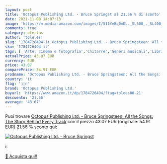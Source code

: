 ```yaml
---
layout: post
title: 'Octopus Publishing Ltd. - Bruce Springst al 21.56 % di sconto'
date: 2021-11-08 14:07:13
image: 'https://m.media-amazon.com/images/I/511YeBq0mDL._SL500_._SL400_.jpg'
comments: true
category: ofertas
author: 'tole.es'
slug: '1784726494-it Octopus Publishing Ltd. - Bruce Springsteen: All the...'
sku: '1784726494-it'
tags: [ 'Arte, cinema e fotografia','Chitarre','Generi musicali','Libri','Musica','Musica rock','Strumenti musicali','octopus publishing ltd.', ]
actualPrice: 43.07 EUR
currency: EUR
price: 43.07
comparePrice: 54.91 EUR
prodname: 'Octopus Publishing Ltd. - Bruce Springsteen: All the Songs: The Story Behind Every Track'
country: 'it'
flag: '🇮🇹'
brand: 'Octopus Publishing Ltd.'
buyurl: 'https://www.amazon.it/dp/1784726494/?tag=tolees00-21'
descuento: '21.56'
average: '43.07'
---
```


Puoi trovare [Octopus Publishing Ltd. - Bruce Springsteen: All the Songs: The Story Behind Every Track](https://www.amazon.it/dp/1784726494/?tag=tolees00-21) con il prezzo 43.07 EUR (originale: 54.91 EUR) 21.56 % sconto qui:

[![Octopus Publishing Ltd. - Bruce Springst](https://m.media-amazon.com/images/I/511YeBq0mDL._SL500_._SL400_.jpg)](https://www.amazon.it/dp/1784726494/?tag=tolees00-21)

ℹ️:


[🛒 Acquista qui!!](https://www.amazon.it/dp/1784726494/?tag=tolees00-21)
